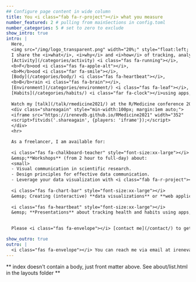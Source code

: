 ```yaml
---
## Configure page content in wide column
title: You <i class="fab fa-r-project"></i> what you measure
number_featured: 2 # pulling from mainSections in config.toml
number_categories: 5 # set to zero to exclude
show_intro: true
intro: |
  Here,
  <img src="/img/logo_transparent.png" width="20%;" style="float:left; margin:10px;"/>
  I share the <i>what</i>, <i>why</i> and <i>how</i> of tracking, analyzing and visualizing [Sleep](/categories/sleep/) <i class="fas fa-bed"></i>,
  [Activity](/categories/activity) <i class="fas fa-running"></i>,
  <b>F</b>ood <i class="fas fa-apple-alt"></i>,
  <b>M</b>ood <i class="far fa-smile"></i>,
  [Body](/categories/body/) <i class="fas fa-heartbeat"></i>,
  <b>B</b>rain <i class="fas fa-brain"></i>,
  [Environment](/categories/environment/) <i class="fas fa-leaf"></i>, and
  [Habits](/categories/habits/) <i class="far fa-clock"></i>using apps, wearable devices and the <i class="fab fa-r-project"></i> programming language.
  
  Watch my [talk](/talk/rmedicine2021/) at the R/Medicine conference 2021 for an introduction!
  <div class="shareagain" style="min-width:100px; margin:1em auto;">
  <iframe src="https://irenevdb.github.io/RMedicine2021" width="352"   height="198" style="border:2px solid currentColor;" loading="lazy" allowfullscreen></iframe>
  <script>fitvids('.shareagain', {players: 'iframe'});</script>
  </div>
  <hr>

  As a freelancer, I am available for:
  
  <i class="fas fa-chalkboard-teacher" style="font-size:xx-large"></i>
  &emsp;**Workshops** (from 2 hour to full-day) about: 
  <small>
  - Visual communication in scientific research.
  - Design principles for effective data communication.
  - Leverage your data visualization with <i class="fab fa-r-project"></i></small>.
   
  <i class="fas fa-chart-bar" style="font-size:xx-large"></i>
  &emsp; Creating (interactive) **data visualizations** or **web applications** to support (sensor-based) studies related to health, lifestyle or living environment.
  
  <i class="fas fa-heartbeat" style="font-size:xx-large"></i>
  &emsp; **Presentations** about tracking health and habits using apps, sensors and wearable devices.

  
  Please <i class="fas fa-envelope"></i> [contact me](/contact/) to get in   touch or introduce yourself. I'd love to hear from you!

show_outro: true
outro: |
  <i class="fas fa-envelope"></i> You can reach me via email at irenevandenbroek@gmail.com.
---
```


** index doesn't contain a body, just front matter above.
See about/list.html in the layouts folder **
